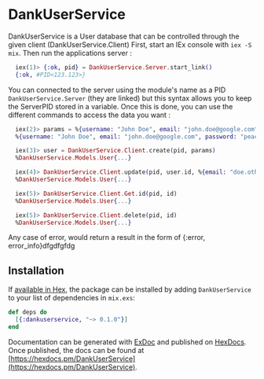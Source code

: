# DankUserService

DankUserService is a User database that can be controlled through the given client (DankUserService.Client) 
First, start an IEx console with ```iex -S mix```. 
Then run the applications server :
```elixir
  iex(1)> {:ok, pid} = DankUserService.Server.start_link()
  {:ok, #PID<123.123>}
```

You can connected to the server using the module's name as a PID ```DankUserService.Server``` (they are linked) but this syntax allows you to keep the ServerPID stored in a variable.
Once this is done, you can use the different commands to access the data you want : 

```elixir
  iex(2)> params = %{username: "John Doe", email: "john.doe@google.com", password: "peacebird"}
  %{username: "John Doe", email: "john.doe@google.com", password: "peacebird"}

  iex(3)> user = DankUserService.Client.create(pid, params)
  %DankUserService.Models.User{...}

  iex(4)> DankUserService.Client.update(pid, user.id, %{email: "doe.other.email@google.com"})
  %DankUserService.Models.User{...}

  iex(5)> DankUserService.Client.Get.id(pid, id)
  %DankUserService.Models.User{...}

  iex(5)> DankUserService.Client.delete(pid, id)
  %DankUserService.Models.User{...}
```

Any case of error, would return a result in the form of {:error, error_info}dfgdfgfdg

## Installation

If [available in Hex](https://hex.pm/docs/publish), the package can be installed
by adding `DankUserService` to your list of dependencies in `mix.exs`:

```elixir
def deps do
  [{:dankuserservice, "~> 0.1.0"}]
end
```

Documentation can be generated with [ExDoc](https://github.com/elixir-lang/ex_doc)
and published on [HexDocs](https://hexdocs.pm). Once published, the docs can
be found at [https://hexdocs.pm/DankUserService](https://hexdocs.pm/DankUserService).

